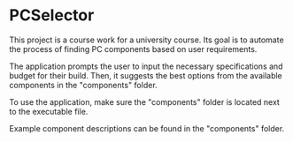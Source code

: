 # PCSelector

This project is a course work for a university course. Its goal is to automate the process of finding PC components based on user requirements.

The application prompts the user to input the necessary specifications and budget for their build. Then, it suggests the best options from the available components in the "components" folder.

To use the application, make sure the "components" folder is located next to the executable file.

Example component descriptions can be found in the "components" folder.
